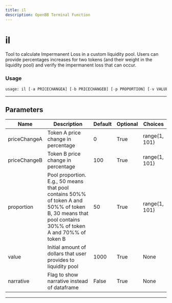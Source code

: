 ```yaml
---
title: il
description: OpenBB Terminal Function
---
```


# il

Tool to calculate Impermanent Loss in a custom liquidity pool. Users can provide percentages increases for two tokens (and their weight in the liquidity pool) and verify the impermanent loss that can occur.

### Usage

```python
usage: il [-a PRICECHANGEA] [-b PRICECHANGEB] [-p PROPORTION] [-v VALUE] [-n]
```

---

## Parameters

| Name | Description | Default | Optional | Choices |
| ---- | ----------- | ------- | -------- | ------- |
| priceChangeA | Token A price change in percentage | 0 | True | range(1, 101) |
| priceChangeB | Token B price change in percentage | 100 | True | range(1, 101) |
| proportion | Pool proportion. E.g., 50 means that pool contains 50%% of token A and 50%% of token B, 30 means that pool contains 30%% of token A and 70%% of token B | 50 | True | range(1, 101) |
| value | Initial amount of dollars that user provides to liquidity pool | 1000 | True | None |
| narrative | Flag to show narrative instead of dataframe | False | True | None |

---
